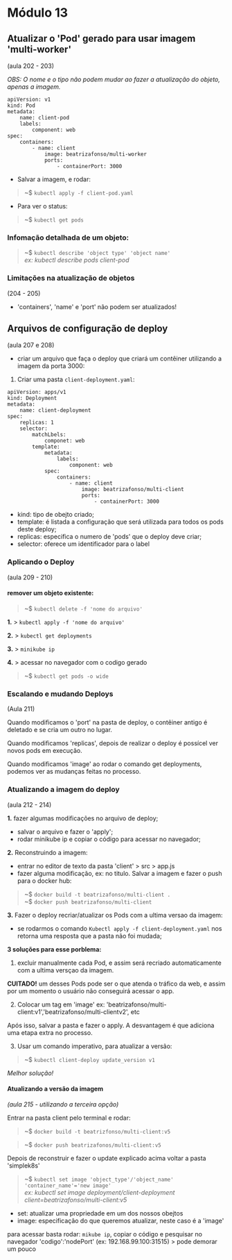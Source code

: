 # Módulo 13

## Atualizar o 'Pod' gerado para usar imagem 'multi-worker'
(aula 202 - 203)

_OBS: O nome e o tipo não podem mudar ao fazer a atualização do objeto, apenas a imagem._

```
apiVersion: v1
kind: Pod 
metadata:
    name: client-pod
    labels:
        component: web 
spec:
    containers:
        - name: client
            image: beatrizafonso/multi-worker
            ports:
                - containerPort: 3000
```

- Salvar a imagem, e rodar:

> ~$ `kubectl apply -f client-pod.yaml`

- Para ver o status:

> ~$ `kubectl get pods`

### Infomação detalhada de um objeto:

> ~$ `kubectl describe 'object type' 'object name'`  
_ex: kubectl describe pods client-pod_

### Limitações na atualização de objetos
(204 - 205)

- 'containers', 'name' e 'port' não podem ser atualizados!

## Arquivos de configuração de deploy 
(aula 207 e 208)

- criar um arquivo que faça o deploy que criará um contêiner utilizando a imagem da porta 3000:

1. Criar uma pasta `client-deployment.yaml`:

```
apiVersion: apps/v1
kind: Deployment 
metadata:
    name: client-deployment
spec:
    replicas: 1
    selector:
        matchLbels:
            componet: web 
        template:
            metadata:
                labels:
                    component: web
            spec:
                containers:
                    - name: client
                        image: beatrizafonso/multi-client
                        ports:
                            - containerPort: 3000
```

- kind: tipo de obejto criado;
- template: é listada a configuração que será utilizada para todos os pods deste deploy;
- replicas: especifica o numero de 'pods' que o deploy deve criar;
- selector: oferece um identificador para o label

### Aplicando o Deploy 
(aula 209 - 210)

#### remover um objeto existente:

> ~$ `kubectl delete -f 'nome do arquivo'`

**1.** > `kubectl apply -f 'nome do arquivo'`

**2.** > `kubectl get deployments`

**3.** > `minikube ip`

**4.** > acessar no navegador com o codigo gerado

> ~$ `kubectl get pods -o wide`

### Escalando e mudando Deploys
(Aula 211)

Quando modificamos o 'port' na pasta de deploy, o contêiner antigo é deletado e se cria um outro no lugar.

Quando modificamos 'replicas', depois de realizar o deploy é possícel ver novos pods em execução.

Quando modificamos 'image' ao rodar o comando get deployments, podemos ver as mudanças feitas no processo.

### Atualizando a imagem do deploy
(aula 212 - 214)

**1.** fazer algumas modificações no arquivo de deploy;

- salvar o arquivo e fazer o 'apply';
- rodar minikube ip e copiar o código para acessar no navegador;

**2.** Reconstruindo a imagem:

- entrar no editor de texto da pasta 'client' > src > app.js
- fazer alguma modificação, ex: no titulo. Salvar a imagem e fazer o push para o docker hub:
> ~$ `docker build -t beatrizafonso/multi-client .`  
> ~$ `docker push beatrizafonso/multi-client`

**3.** Fazer o deploy recriar/atualizar os Pods com a ultima versao da imagem:

- se rodarmos o comando `Kubectl apply -f client-deployment.yaml` nos retorna uma resposta que a pasta não foi mudada;

**3 soluções para esse porblema:**

1. excluir manualmente cada Pod, e assim será recriado automaticamente com a ultima versçao da imagem.

**CUITADO!** um desses Pods pode ser o que atenda o tráfico da web, e assim por um momento o usuário não conseguirá acessar o app.

2. Colocar um tag em 'image' ex: 'beatrizafonso/multi-client:v1','beatrizafonso/multi-clientv2', etc

Após isso, salvar a pasta e fazer o apply. A desvantagem é que adiciona uma etapa extra no processo.

3. Usar um comando imperativo, para atualizar a versão:

> ~$ `kubectl client-deploy update_version v1`

_Melhor solução!_

#### Atualizando a versão da imagem
_(aula 215 - utilizando a terceira opção)_

Entrar na pasta client pelo terminal e rodar:

> ~$ `docker build -t beatrizfonso/multi-client:v5`

> ~$ `docker push beatrizafonos/multi-client:v5`

Depois de reconstruir e fazer o update explicado acima voltar a pasta 'simplek8s'

> ~$ `kubectl set image 'object_type'/'object_name' 'container_name'='new image'`  
_ex: kubectl set image deployment/client-deployment client=beatrizafonso/multi-client:v5_

- set: atualizar uma propriedade em um dos nossos obejtos
- image: especificação do que queremos atualizar, neste caso é a 'image'

para acessar basta rodar: `mikube ip`, copiar o código e pesquisar no navegador 'codigo':'nodePort' (ex: 192.168.99.100:31515) > pode demorar um pouco


